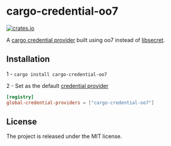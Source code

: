 
# cargo-credential-oo7

[![crates.io](https://img.shields.io/crates/v/cargo-credential-oo7)](https://crates.io/crates/cargo-credential-oo7)

A [cargo credential provider](https://doc.rust-lang.org/stable/cargo/reference/registry-authentication.html#registry-authentication) built using oo7 instead of [libsecret](https://github.com/rust-lang/cargo/tree/master/credential/cargo-credential-libsecret).


## Installation

1 - `cargo install cargo-credential-oo7`

2 - Set as the default [credential provider](https://doc.rust-lang.org/stable/cargo/reference/registry-authentication.html)

```toml
[registry]
global-credential-providers = ["cargo-credential-oo7"]
```

## License

The project is released under the MIT license.
